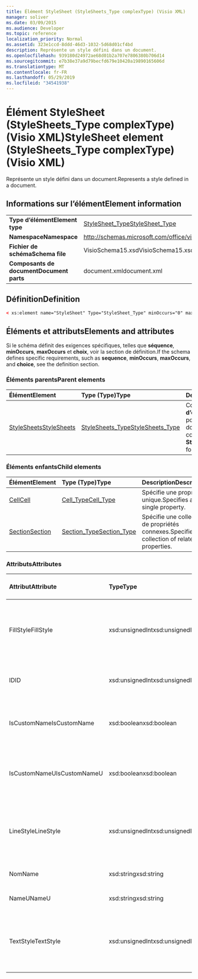 ```yaml
---
title: Élément StyleSheet (StyleSheets_Type complexType) (Visio XML)
manager: soliver
ms.date: 03/09/2015
ms.audience: Developer
ms.topic: reference
localization_priority: Normal
ms.assetid: 323e1ccd-8ddd-46d3-1032-5d68d01cf4bd
description: Représente un style défini dans un document.
ms.openlocfilehash: 939180d24972ae68d01b2a707e7806380b706d14
ms.sourcegitcommit: e7b38e37a9d79becfd679e10420a19890165606d
ms.translationtype: MT
ms.contentlocale: fr-FR
ms.lasthandoff: 05/29/2019
ms.locfileid: "34541938"
---
```

# <a name="stylesheet-element-stylesheets_type-complextype-visio-xml"></a><span data-ttu-id="81948-103">Élément StyleSheet (StyleSheets_Type complexType) (Visio XML)</span><span class="sxs-lookup"><span data-stu-id="81948-103">StyleSheet element (StyleSheets_Type complexType) (Visio XML)</span></span>

<span data-ttu-id="81948-104">Représente un style défini dans un document.</span><span class="sxs-lookup"><span data-stu-id="81948-104">Represents a style defined in a document.</span></span>
  
## <a name="element-information"></a><span data-ttu-id="81948-105">Informations sur l’élément</span><span class="sxs-lookup"><span data-stu-id="81948-105">Element information</span></span>

|||
|:-----|:-----|
|<span data-ttu-id="81948-106">**Type d’élément**</span><span class="sxs-lookup"><span data-stu-id="81948-106">**Element type**</span></span> <br/> |[<span data-ttu-id="81948-107">StyleSheet_Type</span><span class="sxs-lookup"><span data-stu-id="81948-107">StyleSheet_Type</span></span>](stylesheet_type-complextypevisio-xml.md) <br/> |
|<span data-ttu-id="81948-108">**Namespace**</span><span class="sxs-lookup"><span data-stu-id="81948-108">**Namespace**</span></span> <br/> |http://schemas.microsoft.com/office/visio/2012/main  <br/> |
|<span data-ttu-id="81948-109">**Fichier de schéma**</span><span class="sxs-lookup"><span data-stu-id="81948-109">**Schema file**</span></span> <br/> |<span data-ttu-id="81948-110">VisioSchema15.xsd</span><span class="sxs-lookup"><span data-stu-id="81948-110">VisioSchema15.xsd</span></span>  <br/> |
|<span data-ttu-id="81948-111">**Composants de document**</span><span class="sxs-lookup"><span data-stu-id="81948-111">**Document parts**</span></span> <br/> |<span data-ttu-id="81948-112">document.xml</span><span class="sxs-lookup"><span data-stu-id="81948-112">document.xml</span></span>  <br/> |
   
## <a name="definition"></a><span data-ttu-id="81948-113">Définition</span><span class="sxs-lookup"><span data-stu-id="81948-113">Definition</span></span>

```XML
< xs:element name="StyleSheet" Type="StyleSheet_Type" minOccurs="0" maxOccurs="unbounded" ></xs:element >
```

## <a name="elements-and-attributes"></a><span data-ttu-id="81948-114">Éléments et attributs</span><span class="sxs-lookup"><span data-stu-id="81948-114">Elements and attributes</span></span>

<span data-ttu-id="81948-115">Si le schéma définit des exigences spécifiques, telles que **séquence**, **minOccurs**, **maxOccurs** et **choix**, voir la section de définition.</span><span class="sxs-lookup"><span data-stu-id="81948-115">If the schema defines specific requirements, such as **sequence**, **minOccurs**, **maxOccurs**, and **choice**, see the definition section.</span></span> 
  
### <a name="parent-elements"></a><span data-ttu-id="81948-116">Éléments parents</span><span class="sxs-lookup"><span data-stu-id="81948-116">Parent elements</span></span>

|<span data-ttu-id="81948-117">**Élément**</span><span class="sxs-lookup"><span data-stu-id="81948-117">**Element**</span></span>|<span data-ttu-id="81948-118">**Type (Type)**</span><span class="sxs-lookup"><span data-stu-id="81948-118">**Type**</span></span>|<span data-ttu-id="81948-119">**Description**</span><span class="sxs-lookup"><span data-stu-id="81948-119">**Description**</span></span>|
|:-----|:-----|:-----|
|[<span data-ttu-id="81948-120">StyleSheets</span><span class="sxs-lookup"><span data-stu-id="81948-120">StyleSheets</span></span>](stylesheets-element-visiodocument_type-complextypevisio-xml.md) <br/> |[<span data-ttu-id="81948-121">StyleSheets_Type</span><span class="sxs-lookup"><span data-stu-id="81948-121">StyleSheets_Type</span></span>](stylesheets_type-complextypevisio-xml.md) <br/> |<span data-ttu-id="81948-122">Contient une collection **d’éléments StyleSheet** pour le document.</span><span class="sxs-lookup"><span data-stu-id="81948-122">Contains a collection of **StyleSheet** elements for the document.</span></span>  <br/> |
   
### <a name="child-elements"></a><span data-ttu-id="81948-123">Éléments enfants</span><span class="sxs-lookup"><span data-stu-id="81948-123">Child elements</span></span>

|<span data-ttu-id="81948-124">**Élément**</span><span class="sxs-lookup"><span data-stu-id="81948-124">**Element**</span></span>|<span data-ttu-id="81948-125">**Type (Type)**</span><span class="sxs-lookup"><span data-stu-id="81948-125">**Type**</span></span>|<span data-ttu-id="81948-126">**Description**</span><span class="sxs-lookup"><span data-stu-id="81948-126">**Description**</span></span>|
|:-----|:-----|:-----|
|[<span data-ttu-id="81948-127">Cell</span><span class="sxs-lookup"><span data-stu-id="81948-127">Cell</span></span>](cell-elementvisio-xml.md) <br/> |[<span data-ttu-id="81948-128">Cell_Type</span><span class="sxs-lookup"><span data-stu-id="81948-128">Cell_Type</span></span>](cell_type-complextypevisio-xml.md) <br/> |<span data-ttu-id="81948-129">Spécifie une propriété unique.</span><span class="sxs-lookup"><span data-stu-id="81948-129">Specifies a single property.</span></span>  <br/> |
|[<span data-ttu-id="81948-130">Section</span><span class="sxs-lookup"><span data-stu-id="81948-130">Section</span></span>](section-element-sheet_type-complextypevisio-xml.md) <br/> |[<span data-ttu-id="81948-131">Section_Type</span><span class="sxs-lookup"><span data-stu-id="81948-131">Section_Type</span></span>](section_type-complextypevisio-xml.md) <br/> |<span data-ttu-id="81948-132">Spécifie une collection de propriétés connexes.</span><span class="sxs-lookup"><span data-stu-id="81948-132">Specifies a collection of related properties.</span></span>  <br/> |
   
### <a name="attributes"></a><span data-ttu-id="81948-133">Attributs</span><span class="sxs-lookup"><span data-stu-id="81948-133">Attributes</span></span>

|<span data-ttu-id="81948-134">**Attribut**</span><span class="sxs-lookup"><span data-stu-id="81948-134">**Attribute**</span></span>|<span data-ttu-id="81948-135">**Type**</span><span class="sxs-lookup"><span data-stu-id="81948-135">**Type**</span></span>|<span data-ttu-id="81948-136">**Obligatoire**</span><span class="sxs-lookup"><span data-stu-id="81948-136">**Required**</span></span>|<span data-ttu-id="81948-137">**Description**</span><span class="sxs-lookup"><span data-stu-id="81948-137">**Description**</span></span>|<span data-ttu-id="81948-138">**Valeurs possibles**</span><span class="sxs-lookup"><span data-stu-id="81948-138">**Possible values**</span></span>|
|:-----|:-----|:-----|:-----|:-----|
|<span data-ttu-id="81948-139">FillStyle</span><span class="sxs-lookup"><span data-stu-id="81948-139">FillStyle</span></span>  <br/> |<span data-ttu-id="81948-140">xsd:unsignedInt</span><span class="sxs-lookup"><span data-stu-id="81948-140">xsd:unsignedInt</span></span>  <br/> |<span data-ttu-id="81948-141">facultatif</span><span class="sxs-lookup"><span data-stu-id="81948-141">optional</span></span>  <br/> |<span data-ttu-id="81948-142">ID de l’élément StyleSheet dont ce style hérite de la mise en forme du remplissage.</span><span class="sxs-lookup"><span data-stu-id="81948-142">The ID of the StyleSheet element from which this style inherits fill formatting.</span></span>  <br/> |<span data-ttu-id="81948-143">Valeurs du type xsd:unsignedInt.</span><span class="sxs-lookup"><span data-stu-id="81948-143">Values of the xsd:unsignedInt type.</span></span>  <br/> |
|<span data-ttu-id="81948-144">ID</span><span class="sxs-lookup"><span data-stu-id="81948-144">ID</span></span>  <br/> |<span data-ttu-id="81948-145">xsd:unsignedInt</span><span class="sxs-lookup"><span data-stu-id="81948-145">xsd:unsignedInt</span></span>  <br/> |<span data-ttu-id="81948-146">obligatoire</span><span class="sxs-lookup"><span data-stu-id="81948-146">required</span></span>  <br/> |<span data-ttu-id="81948-147">ID unique de l’élément au sein de son élément parent.</span><span class="sxs-lookup"><span data-stu-id="81948-147">The unique ID of the element within its parent element.</span></span>  <br/> |<span data-ttu-id="81948-148">Valeurs du type xsd:unsignedInt.</span><span class="sxs-lookup"><span data-stu-id="81948-148">Values of the xsd:unsignedInt type.</span></span>  <br/> |
|<span data-ttu-id="81948-149">IsCustomName</span><span class="sxs-lookup"><span data-stu-id="81948-149">IsCustomName</span></span>  <br/> |<span data-ttu-id="81948-150">xsd:boolean</span><span class="sxs-lookup"><span data-stu-id="81948-150">xsd:boolean</span></span>  <br/> |<span data-ttu-id="81948-151">facultatif</span><span class="sxs-lookup"><span data-stu-id="81948-151">optional</span></span>  <br/> |<span data-ttu-id="81948-152">Indique si le nom a été personnalisé par l’utilisateur.</span><span class="sxs-lookup"><span data-stu-id="81948-152">Indicates whether the name has been customized by the user.</span></span>  <br/> |<span data-ttu-id="81948-153">Valeurs du type xsd:boolean.</span><span class="sxs-lookup"><span data-stu-id="81948-153">Values of the xsd:boolean type.</span></span>  <br/> |
|<span data-ttu-id="81948-154">IsCustomNameU</span><span class="sxs-lookup"><span data-stu-id="81948-154">IsCustomNameU</span></span>  <br/> |<span data-ttu-id="81948-155">xsd:boolean</span><span class="sxs-lookup"><span data-stu-id="81948-155">xsd:boolean</span></span>  <br/> |<span data-ttu-id="81948-156">facultatif</span><span class="sxs-lookup"><span data-stu-id="81948-156">optional</span></span>  <br/> |<span data-ttu-id="81948-157">Indique si le nom universel a été personnalisé par l’utilisateur.</span><span class="sxs-lookup"><span data-stu-id="81948-157">Indicates whether the universal name has been customized by the user.</span></span>  <br/> |<span data-ttu-id="81948-158">Valeurs du type xsd:boolean.</span><span class="sxs-lookup"><span data-stu-id="81948-158">Values of the xsd:boolean type.</span></span>  <br/> |
|<span data-ttu-id="81948-159">LineStyle</span><span class="sxs-lookup"><span data-stu-id="81948-159">LineStyle</span></span>  <br/> |<span data-ttu-id="81948-160">xsd:unsignedInt</span><span class="sxs-lookup"><span data-stu-id="81948-160">xsd:unsignedInt</span></span>  <br/> |<span data-ttu-id="81948-161">facultatif</span><span class="sxs-lookup"><span data-stu-id="81948-161">optional</span></span>  <br/> |<span data-ttu-id="81948-162">ID de l’élément StyleSheet dont ce style hérite de la mise en forme des lignes.</span><span class="sxs-lookup"><span data-stu-id="81948-162">The ID of the StyleSheet element from which this style inherits line formatting.</span></span>  <br/> |<span data-ttu-id="81948-163">Valeurs du type xsd:unsignedInt.</span><span class="sxs-lookup"><span data-stu-id="81948-163">Values of the xsd:unsignedInt type.</span></span>  <br/> |
|<span data-ttu-id="81948-164">Nom</span><span class="sxs-lookup"><span data-stu-id="81948-164">Name</span></span>  <br/> |<span data-ttu-id="81948-165">xsd:string</span><span class="sxs-lookup"><span data-stu-id="81948-165">xsd:string</span></span>  <br/> |<span data-ttu-id="81948-166">facultatif</span><span class="sxs-lookup"><span data-stu-id="81948-166">optional</span></span>  <br/> |<span data-ttu-id="81948-167">Nom de l’élément.</span><span class="sxs-lookup"><span data-stu-id="81948-167">The name of the element.</span></span>  <br/> |<span data-ttu-id="81948-168">Valeurs du type xsd:string.</span><span class="sxs-lookup"><span data-stu-id="81948-168">Values of the xsd:string type.</span></span>  <br/> |
|<span data-ttu-id="81948-169">NameU</span><span class="sxs-lookup"><span data-stu-id="81948-169">NameU</span></span>  <br/> |<span data-ttu-id="81948-170">xsd:string</span><span class="sxs-lookup"><span data-stu-id="81948-170">xsd:string</span></span>  <br/> |<span data-ttu-id="81948-171">facultatif</span><span class="sxs-lookup"><span data-stu-id="81948-171">optional</span></span>  <br/> |<span data-ttu-id="81948-172">Nom universel de l’élément.</span><span class="sxs-lookup"><span data-stu-id="81948-172">The universal name of the element.</span></span>  <br/> |<span data-ttu-id="81948-173">Valeurs du type xsd:string.</span><span class="sxs-lookup"><span data-stu-id="81948-173">Values of the xsd:string type.</span></span>  <br/> |
|<span data-ttu-id="81948-174">TextStyle</span><span class="sxs-lookup"><span data-stu-id="81948-174">TextStyle</span></span>  <br/> |<span data-ttu-id="81948-175">xsd:unsignedInt</span><span class="sxs-lookup"><span data-stu-id="81948-175">xsd:unsignedInt</span></span>  <br/> |<span data-ttu-id="81948-176">facultatif</span><span class="sxs-lookup"><span data-stu-id="81948-176">optional</span></span>  <br/> |<span data-ttu-id="81948-177">ID de l’élément StyleSheet dont ce style hérite de la mise en forme du texte.</span><span class="sxs-lookup"><span data-stu-id="81948-177">The ID of the StyleSheet element from which this style inherits text formatting.</span></span>  <br/> |<span data-ttu-id="81948-178">Valeurs du type xsd:unsignedInt.</span><span class="sxs-lookup"><span data-stu-id="81948-178">Values of the xsd:unsignedInt type.</span></span>  <br/> |
   

